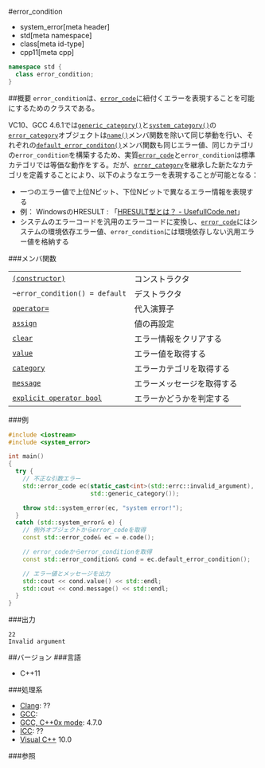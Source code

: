 #error_condition
* system_error[meta header]
* std[meta namespace]
* class[meta id-type]
* cpp11[meta cpp]

```cpp
namespace std {
  class error_condition;
}
```

##概要
`error_condition`は、[`error_code`](./error_code.md)に紐付くエラーを表現することを可能にするためのクラスである。

VC10、GCC 4.6.1では[`generic_category()`](./generic_category.md)と[`system_category()`](./system_category.md)の[`error_category`](./error_category.md)オブジェクトは[`name()`](./error_category/name.md)メンバ関数を除いて同じ挙動を行い、それぞれの[`default_error_conditon()`](./error_category/default_error_condition.md)メンバ関数も同じエラー値、同じカテゴリの`error_condition`を構築するため、実質[`error_code`](./error_code.md)と`error_condition`は標準カテゴリでは等価な動作をする。だが、[`error_category`](./error_category.md)を継承した新たなカテゴリを定義することにより、以下のようなエラーを表現することが可能となる：

- 一つのエラー値で上位Nビット、下位Nビットで異なるエラー情報を表現する
- 例： WindowsのHRESULT : 「[HRESULT型とは？ - UsefullCode.net](http://www.usefullcode.net/2007/03/hresult.html)」
- システムのエラーコードを汎用のエラーコードに変換し、[`error_code`](/reference/system_error/error_code.md)にはシステムの環境依存エラー値、`error_condition`には環境依存しない汎用エラー値を格納する


###メンバ関数

| | |
|-----------------------------------------------------------------------------------------------------------------------------------------|-----------------------------------------|
| [`(constructor)`](./error_condition/op_constructor.md) | コンストラクタ |
| `~error_condition() = default` | デストラクタ |
| [`operator=`](./error_condition/op_assign.md) | 代入演算子 |
| [`assign`](./error_condition/assign.md) | 値の再設定 |
| [`clear`](./error_condition/clear.md) | エラー情報をクリアする |
| [`value`](./error_condition/value.md) | エラー値を取得する |
| [`category`](./error_condition/category.md) | エラーカテゴリを取得する |
| [`message`](./error_condition/message.md) | エラーメッセージを取得する |
| [`explicit operator bool`](./error_condition/op_bool.md) | エラーかどうかを判定する |


###例
```cpp
#include <iostream>
#include <system_error>

int main()
{
  try {
    // 不正な引数エラー
    std::error_code ec(static_cast<int>(std::errc::invalid_argument),
                       std::generic_category());

    throw std::system_error(ec, "system error!");
  }
  catch (std::system_error& e) {
    // 例外オブジェクトからerror_codeを取得
    const std::error_code& ec = e.code();

    // error_codeからerror_conditionを取得
    const std::error_condition& cond = ec.default_error_condition();

    // エラー値とメッセージを出力
    std::cout << cond.value() << std::endl;
    std::cout << cond.message() << std::endl;
  }
}
```

###出力
```
22
Invalid argument
```

##バージョン
###言語
- C++11

###処理系
- [Clang](/implementation.md#clang): ??
- [GCC](/implementation.md#gcc): 
- [GCC, C++0x mode](/implementation.md#gcc): 4.7.0
- [ICC](/implementation.md#icc): ??
- [Visual C++](/implementation.md#visual_cpp) 10.0


###参照

